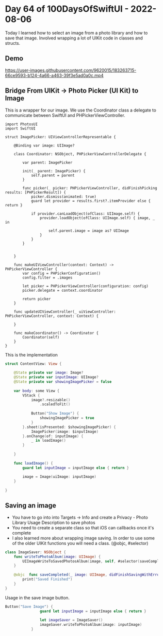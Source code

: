 # Day 64 of 100DaysOfSwiftUI - 2022-08-06

Today I learned how to select an image from a photo library and how to save that image.  Involved wrapping a lot of UIKit code in classes and structs.  

## Demo

https://user-images.githubusercontent.com/9620015/183263715-66ce9593-b124-4a66-a463-39f3e5ad0a0c.mp4


## Bridge From UIKit -> Photo Picker (UI Kit) to Image

This is a wrapper for our image.  We use the Coordinator class a delegate to communicate between SwiftUI and PHPickerViewController. 

```
import PhotosUI
import SwiftUI

struct ImagePicker: UIViewControllerRepresentable {
    
    @Binding var image: UIImage?
    
    class Coordinator: NSObject, PHPickerViewControllerDelegate {
        
        var parent: ImagePicker
        
        init(_ parent: ImagePicker) {
            self.parent = parent
        }
        
        func picker(_ picker: PHPickerViewController, didFinishPicking results: [PHPickerResult]) {
            picker.dismiss(animated: true)
            guard let provider = results.first?.itemProvider else { return }
            
            if provider.canLoadObject(ofClass: UIImage.self) {
                provider.loadObject(ofClass: UIImage.self) { image, _ in
                    
                    self.parent.image = image as? UIImage
                }
            }
        }
        
        
    }
    
    func makeUIViewController(context: Context) -> PHPickerViewController {
        var config = PHPickerConfiguration()
        config.filter = .images
        
        let picker = PHPickerViewController(configuration: config)
        picker.delegate = context.coordinator
        
        return picker
    }
    
    func updateUIViewController(_ uiViewController: PHPickerViewController, context: Context) {
        
    }
    
    func makeCoordinator() -> Coordinator {
        Coordinator(self)
    }
}
```

This is the implementation

```swift
struct ContentView: View {
    
    @State private var image: Image?
    @State private var inputImage: UIImage?
    @State private var showingImagePicker = false
    
    var body: some View {
        VStack {
            image?.resizable()
                .scaledToFit()
        
            Button("Show Image") {
                showingImagePicker = true
            }
        }.sheet(isPresented: $showingImagePicker) {
            ImagePicker(image: $inputImage)
        }.onChange(of: inputImage) {
            _ in loadImage()
        }
        
    }
    
    func loadImage() {
        guard let inputImage = inputImage else { return }
        
        image = Image(uiImage: inputImage)
    }
    
}

```

## Saving an image

- You have to go into into Targets -> Info and create a Privacy - Photo Library Usage Description to save photos
- You need to create a separate class so that iOS can callbacks once it's complete
-  I also learned more about wrapping image saving.  In order to use some of the older UIKit functions you will need a class. (@objc, #selector)

```swift
class ImageSaver: NSObject {
    func writeToPhotoAlbum(image: UIImage) {
        UIImageWriteToSavedPhotosAlbum(image, self, #selector(saveCompleted), nil)
    }
    
    @objc  func saveCompleted(_ image: UIImage, didFinishSavingWithError error: Error?, contextInfo: UnsafeRawPointer) {
        print("Saved Finished")
    }
}
```

Usage in the save image button.
```swift 
Button("Save Image") {
                guard let inputImage = inputImage else { return }
                
                let imageSaver = ImageSaver()
                imageSaver.writeToPhotoAlbum(image: inputImage)
            }
```
